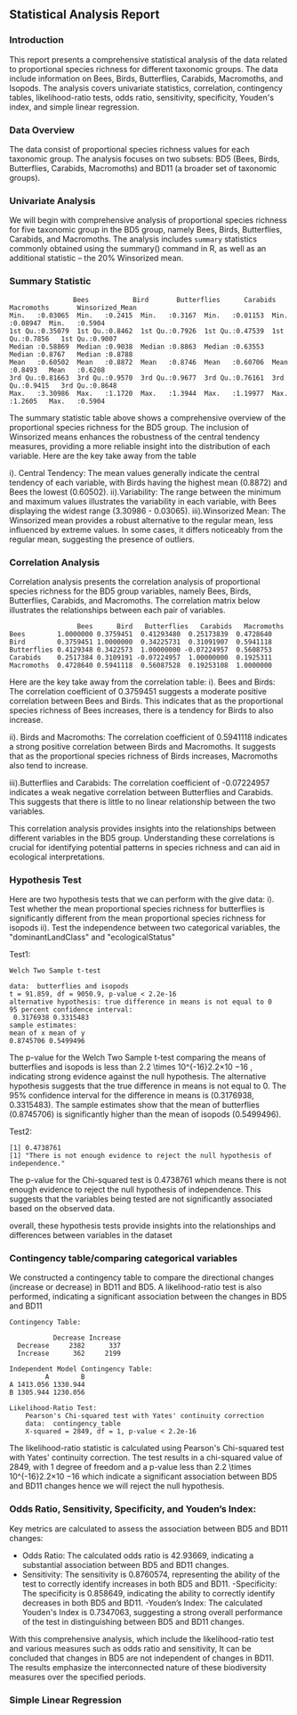 ## Statistical Analysis Report

### Introduction
This report presents a comprehensive statistical analysis of the data related to proportional species richness for different taxonomic groups. The data include information on Bees, Birds, Butterflies, Carabids, Macromoths, and Isopods. The analysis covers univariate statistics, correlation, contingency tables, likelihood-ratio tests, odds ratio, sensitivity, specificity, Youden's index, and simple linear regression.

### Data Overview
The data consist of proportional species richness values for each taxonomic group. The analysis focuses on two subsets: BD5 (Bees, Birds, Butterflies, Carabids, Macromoths) and BD11 (a broader set of taxonomic groups).

### Univariate Analysis
We will begin with comprehensive analysis of proportional species richness for five taxonomic group in the BD5 group, namely Bees, Birds, Butterflies, Carabids, and Macromoths. The analysis includes `summary` statistics commonly obtained using the summary() command in R, as well as an additional statistic – the 20% Winsorized mean.

### Summary Statistic
```
                Bees           Bird       Butterflies      Carabids       Macromoths       Winsorized_Mean    
Min.   :0.03065  Min.   :0.2415  Min.   :0.3167  Min.   :0.01153  Min.   :0.08947  Min.   :0.5904
1st Qu.:0.35079  1st Qu.:0.8462  1st Qu.:0.7926  1st Qu.:0.47539  1st Qu.:0.7856   1st Qu.:0.9007
Median :0.58869  Median :0.9038  Median :0.8863  Median :0.63553  Median :0.8767   Median :0.8788
Mean   :0.60502  Mean   :0.8872  Mean   :0.8746  Mean   :0.60706  Mean   :0.8493   Mean   :0.6208
3rd Qu.:0.81663  3rd Qu.:0.9570  3rd Qu.:0.9677  3rd Qu.:0.76161  3rd Qu.:0.9415   3rd Qu.:0.8648
Max.   :3.30986  Max.   :1.1720  Max.   :1.3944  Max.   :1.19977  Max.   :1.2605   Max.   :0.5904
```

The summary statistic table above shows a comprehensive overview of the proportional species richness for the BD5 group. The inclusion of Winsorized means enhances the robustness of the central tendency measures, providing a more reliable insight into the distribution of each variable. Here are the key take away from the table

i). Central Tendency: The mean values generally indicate the central tendency of each variable, with Birds having the highest mean (0.8872) and Bees the lowest (0.60502).
ii).Variability: The range between the minimum and maximum values illustrates the variability in each variable, with Bees displaying the widest range (3.30986 - 0.03065).
iii).Winsorized Mean: The Winsorized mean provides a robust alternative to the regular mean, less influenced by extreme values. In some cases, it differs noticeably from the regular mean, suggesting the presence of outliers.

### Correlation Analysis
Correlation analysis presents the correlation analysis of proportional species richness for the BD5 group variables, namely Bees, Birds, Butterflies, Carabids, and Macromoths. The correlation matrix below illustrates the relationships between each pair of variables.

```
                 Bees      Bird   Butterflies   Carabids   Macromoths
Bees        1.0000000 0.3759451  0.41293480  0.25173839  0.4728640
Bird        0.3759451 1.0000000  0.34225731  0.31091907  0.5941118
Butterflies 0.4129348 0.3422573  1.00000000 -0.07224957  0.5608753
Carabids    0.2517384 0.3109191 -0.07224957  1.00000000  0.1925311
Macromoths  0.4728640 0.5941118  0.56087528  0.19253108  1.0000000
```

Here are the key take away from the correlation table:
i). Bees and Birds: The correlation coefficient of 0.3759451 suggests a moderate positive correlation between Bees and Birds. This indicates that as the proportional species richness of Bees increases, there is a tendency for Birds to also increase.

ii). Birds and Macromoths: The correlation coefficient of 0.5941118 indicates a strong positive correlation between Birds and Macromoths. It suggests that as the proportional species richness of Birds increases, Macromoths also tend to increase.

iii).Butterflies and Carabids: The correlation coefficient of -0.07224957 indicates a weak negative correlation between Butterflies and Carabids. This suggests that there is little to no linear relationship between the two variables.

This correlation analysis provides insights into the relationships between different variables in the BD5 group. Understanding these correlations is crucial for identifying potential patterns in species richness and can aid in ecological interpretations.

### Hypothesis Test
Here are two hypothesis tests that we can perform with the give data:
i). Test whether the mean proportional species richness for butterflies is significantly different from the
mean proportional species richness for isopods
ii). Test the independence between two categorical variables, the "dominantLandClass" and "ecologicalStatus"

Test1:
```
Welch Two Sample t-test

data:  butterflies and isopods
t = 91.859, df = 9050.9, p-value < 2.2e-16
alternative hypothesis: true difference in means is not equal to 0
95 percent confidence interval:
 0.3176938 0.3315483
sample estimates:
mean of x mean of y 
0.8745706 0.5499496
```
The p-value for the Welch Two Sample t-test comparing the means of butterflies and isopods is less than 2.2 \times 10^{-16}2.2×10 
−16
 , indicating strong evidence against the null hypothesis. The alternative hypothesis suggests that the true difference in means is not equal to 0. The 95% confidence interval for the difference in means is (0.3176938, 0.3315483). The sample estimates show that the mean of butterflies (0.8745706) is significantly higher than the mean of isopods (0.5499496).

Test2:
```
[1] 0.4738761
[1] "There is not enough evidence to reject the null hypothesis of independence."
```

The p-value for the Chi-squared test is 0.4738761 which means there is not enough evidence to reject the null hypothesis of independence. This suggests that the variables being tested are not significantly associated based on the observed data.

overall, these hypothesis tests provide insights into the relationships and differences between variables in the dataset

### Contingency table/comparing categorical variables
We constructed a contingency table to compare the directional changes (increase or decrease) in BD11 and BD5. A likelihood-ratio test is also performed, indicating a significant association between the changes in BD5 and BD11

```
Contingency Table:
          
           Decrease Increase
  Decrease     2382      337
  Increase      362     2199

Independent Model Contingency Table:
         A        B
A 1413.056 1330.944
B 1305.944 1230.056

Likelihood-Ratio Test:
	Pearson's Chi-squared test with Yates' continuity correction
	data:  contingency_table
	X-squared = 2849, df = 1, p-value < 2.2e-16
```
The likelihood-ratio statistic is calculated using Pearson's Chi-squared test with Yates' continuity correction. The test results in a chi-squared value of 2849, with 1 degree of freedom and a p-value less than 2.2 \times 10^{-16}2.2×10 
−16 which indicate a significant association between BD5 and BD11 changes hence we will reject the null hypothesis.

### Odds Ratio, Sensitivity, Specificity, and Youden’s Index:
Key metrics are calculated to assess the association between BD5 and BD11 changes:

- Odds Ratio: The calculated odds ratio is 42.93669, indicating a substantial association between BD5 and BD11 changes.
- Sensitivity: The sensitivity is 0.8760574, representing the ability of the test to correctly identify increases in both BD5 and BD11.
-Specificity: The specificity is 0.858649, indicating the ability to correctly identify decreases in both BD5 and BD11.
-Youden’s Index: The calculated Youden's Index is 0.7347063, suggesting a strong overall performance of the test in distinguishing between BD5 and BD11 changes.

With this comprehensive analysis, which include the likelihood-ratio test and various measures such as odds ratio and sensitivity, It can be concluded that changes in BD5 are not independent of changes in BD11. The results emphasize the interconnected nature of these biodiversity measures over the specified periods.

### Simple Linear Regression

